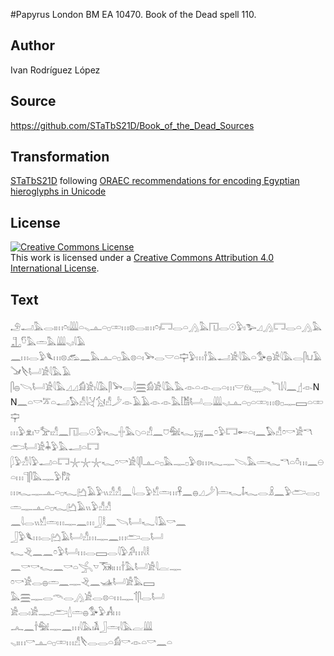 #Papyrus London BM EA 10470. Book of the Dead spell 110.

## Author 

Ivan Rodríguez López

## Source 

https://github.com/STaTbS21D/Book_of_the_Dead_Sources

## Transformation 

[STaTbS21D](https://statbs21d.github.io/) following [ORAEC recommendations for encoding Egyptian hieroglyphs in Unicode](https://github.com/oraec/recommendations-encoding-hieroglyphs)

## License 

<a rel="license" href="http://creativecommons.org/licenses/by/4.0/"><img alt="Creative Commons License" style="border-width:0" src="https://i.creativecommons.org/l/by/4.0/88x31.png" /></a><br />This work is licensed under a <a rel="license" href="http://creativecommons.org/licenses/by/4.0/">Creative Commons Attribution 4.0 International License</a>.

## Text 

<hiero><rubrum>𓄂𓂝𓅓𓂋𓏤𓏥𓏌𓏤</rubrum>𓇏𓏏𓈅𓊵𓏏𓊪𓏒𓏥𓊖<rubrum>𓂋𓏤𓏥𓏌𓏤𓉐𓂋𓏏𓂻𓅓𓉔𓂋𓇳𓅱𓏤𓅧𓈎𓂻𓉐𓂋𓏏𓂻𓅓</rubrum>𓊻<rubrum>𓎸𓅓𓏛𓅓</rubrum>𓇏𓈅𓏤𓇋𓄿<br>
𓈖𓏥𓂋𓅱𓆰𓏥𓊖<rubrum>𓃹𓈖𓅓</rubrum>𓊵𓏏𓊪𓅓𓊖𓏏𓏤𓅨𓂋𓎟𓏏𓊡𓅱𓏥<rubrum>𓌂𓅓𓂝𓀀𓇋𓅓𓏏𓅜𓐍𓀀𓇋𓅓𓂋𓋴𓂓𓄿𓍁𓌸𓂡𓀀𓇋𓅓𓄿</rubrum><br>
<rubrum>𓋴𓐍𓌪𓂡𓀀𓇋𓅓𓈎𓈎𓀁𓀀𓏤𓇋𓅓𓋴𓅨𓂋𓇋𓈗𓀁𓀀𓇋𓅓𓅓𓁹𓏏𓁹𓂋𓏏𓏥𓎟𓁶𓏤𓇾𓏤𓈅𓆓𓌃𓇋𓈖</rubrum>𓊨𓁹N<br>
N𓈖𓏏𓎡𓎁𓏏𓂝𓅃𓀭𓇋𓋔𓃩𓀭𓌳𓁹𓄿𓄿𓁹𓁹𓅓𓀨𓂡𓂋𓇏𓈅𓏤𓊵𓏏𓊪𓏏𓏒𓏥𓊖𓊪𓊃𓈙𓏏𓏒𓊡<br>
𓏥𓅱𓁷𓏤𓎻𓅡𓏤𓀭𓈖𓉔𓂋𓇳𓅱𓏤𓆑𓏶𓅓𓆇𓏏𓀭𓈖𓈞𓅕𓆑𓄚𓈖𓏌𓅱𓉐𓄡𓏏𓏤𓈖𓅃𓀭𓏌𓎡𓀀𓎔𓂧𓂡𓀀𓇓𓅱𓅓𓂝𓏏𓉐<br>
𓆄𓅱𓀭𓇋𓅱𓂝𓏏𓉐𓇼𓇼𓇼𓆑𓏌𓎡𓀀𓇋𓋴𓊵𓏏𓊪𓅓𓊃𓊪𓅱𓊖𓏥𓆑𓊃𓌫𓅓𓏛𓆑𓎔𓏏𓏊𓏥𓈖𓇷𓏏𓏥𓊹𓋴𓅓𓊃𓅱𓀗<br>
𓏥𓆑𓊃𓊵𓏏𓊪𓆑𓂚𓄿𓅱𓏭𓀭𓀭𓈖𓇋𓂋𓅱𓀹𓏛𓏥𓋹𓈖𓐍𓈎𓌳𓌙𓏛𓆑𓄤𓆑𓂋𓏎𓈖𓅱𓂧𓂋𓊪𓏛𓊃𓊵𓏏𓊪𓆑𓂚𓄿𓏭𓅱𓀭𓀭<br>
𓈖𓇋𓂋𓏭𓀹𓏛𓏥𓊃𓈖𓏥𓃀𓎛𓈖𓌪𓂡𓆑𓇋𓄿𓎡𓈖<br>
𓃀𓅱𓆰𓏥𓂋𓂚𓄿𓂡𓀭𓏥𓊃𓈖𓏥𓂧𓂋𓂡<br>
𓆑𓂙𓈖𓈖𓏌𓅱𓂡𓏥𓂋𓈙𓂋𓇋𓅱𓀔𓏥𓇋𓎛<br>
𓈖𓎡𓎡𓆑𓈖𓎡𓏏𓂿𓎻𓃝𓏤𓏥𓌂𓅓𓂡𓀀𓇋𓐛𓊃<br>
𓏌𓎡𓀀𓂋𓐍𓏛𓈖𓊃𓂙𓈖𓊛𓂡𓀀𓅓𓈙<br>
𓅓𓈗𓊃𓂋𓄭𓂋𓂻𓀀𓂋𓊖𓏏𓏥𓊃𓄊𓋴𓂋𓂡<br>
𓀀𓂋𓏤𓀀𓊃𓊪𓂧𓇮𓏛𓐍𓅜𓅱𓀻𓏥<br>
𓂜𓈖𓌂𓅕𓊃𓈖𓏥𓇋𓅓𓏤𓌥𓃀𓏛𓏤𓇋𓅓𓐛𓇏<br>
𓈅𓏤𓏥𓎡𓊵𓏏𓊪𓏒𓏥𓀭𓌸𓂋𓂋𓏏𓀁𓎡𓁹𓏏𓎡𓈖𓏏<br></hiero>